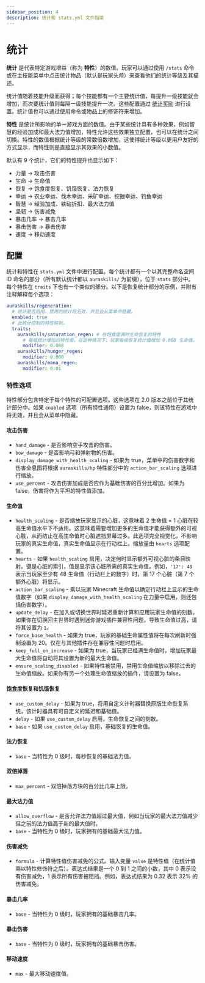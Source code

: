 ```yaml
---
sidebar_position: 4
description: 统计和 stats.yml 文件指南
---
```


# 统计

**统计** 是代表特定游戏增益（称为 **特性**）的数值。玩家可以通过使用 `/stats` 命令或在主技能菜单中点击统计物品（默认是玩家头颅）来查看他们的统计等级及其描述。

统计值随着技能升级而获得；每个技能都有一个主要统计值，每提升一级技能就会增加，而次要统计值则每隔一级技能提升一次。这些配置通过 [统计奖励](../rewards.md#stat-rewards-stat) 进行设置。统计值也可以通过使用命令或物品上的修饰符来增加。

**特性** 是统计所影响的单一游戏方面的数值。由于某些统计具有多种效果，例如智慧的经验加成和最大法力值增加，特性允许这些效果独立配置，也可以在统计之间切换。特性的数值根据统计等级的常数倍数增加，这使得统计等级以更用户友好的方式显示，而特性则是直接显示其效果的小数值。

默认有 9 个统计，它们的特性提升也显示如下：

* 力量 -> 攻击伤害
* 生命 -> 生命值
* 恢复 -> 饱食度恢复、饥饿恢复、法力恢复
* 幸运 -> 农业幸运、伐木幸运、采矿幸运、挖掘幸运、钓鱼幸运
* 智慧 -> 经验加成、铁砧折扣、最大法力值
* 坚韧 -> 伤害减免
* 暴击几率 -> 暴击几率
* 暴击伤害 -> 暴击伤害
* 速度 -> 移动速度

## 配置

统计和特性在 `stats.yml` 文件中进行配置。每个统计都有一个以其完整命名空间 ID 命名的部分（所有默认统计都以 `auraskills/` 为前缀），位于 `stats` 部分中。每个特性在 `traits` 下也有一个类似的部分。以下是恢复统计部分的示例，并附有注释解释每个选项：

```yaml
auraskills/regeneration:
  # 统计是否启用。禁用的统计将无效，并且会从菜单中隐藏。
  enabled: true
  # 此统计控制的特性映射。
  traits:
    auraskills/saturation_regen: # 在饱食度满时生命恢复的特性
      # 每级统计增加的特性值。在这种情况下，玩家每级恢复统计值增加 0.008 生命值。
      modifier: 0.008 
    auraskills/hunger_regen:
      modifier: 0.008
    auraskills/mana_regen:
      modifier: 0.01
```

### 特性选项

特性部分包含特定于每个特性的可配置选项。这些选项在 2.0 版本之前位于其统计部分中。如果 `enabled` 选项（所有特性通用）设置为 false，则该特性在游戏中将无效，并且会从菜单中隐藏。

#### 攻击伤害

* `hand_damage` - 是否影响空手攻击的伤害。
* `bow_damage` - 是否影响弓和弹射物的伤害。
* `display_damage_with_health_scaling` - 如果为 true，菜单中的伤害数字和伤害全息图将根据 `auraskills/hp` 特性部分中的 `action_bar_scaling` 选项进行缩放。
* `use_percent` - 攻击伤害加成是否应作为基础伤害的百分比增加。如果为 false，伤害将作为平坦的特性值添加。

#### 生命值

* `health_scaling` - 是否缩放玩家显示的心脏，这意味着 2 生命值 = 1 心脏在较高生命值水平下不适用。这意味着需要增加更多的生命值才能获得额外的可视心脏，从而防止在高生命值时心脏遮挡屏幕过多。此选项完全视觉化，不影响玩家的真实生命值，真实生命值显示在行动栏上。缩放量由 `hearts` 选项配置。
* `hearts` - 如果 `health_scaling` 启用，决定何时显示额外可视心脏的条目映射。键是心脏的索引，值是显示该心脏所需的真实生命值。例如，`'17': 48` 表示当玩家至少有 48 生命值（行动栏上的数字）时，第 17 个心脏（第 7 个额外心脏）将显示。
* `action_bar_scaling` - 乘以玩家 Minecraft 生命值以确定行动栏上显示的生命值数字（如果 `display_damage_with_health_scaling` 在力量中启用，则还包括伤害数字）。
* `update_delay` - 在加入或切换世界时延迟重新计算和应用玩家生命值的刻数。如果你在切换回主世界时遇到迷你游戏插件兼容性问题，导致生命值过高，请将其设置为 `1`。
* `force_base_health` - 如果为 true，玩家的基础生命属性值将在每次刷新时强制设置为 20。仅在与其他插件存在兼容性问题时启用。
* `keep_full_on_increase` - 如果为 true，当玩家已经满生命值时，增加玩家最大生命值将自动将其设置为新的最大生命值。
* `ensure_scaling_disabled` - 如果特性被禁用，禁用生命值缩放以移除过去的生命值缩放。如果你有另一个处理生命值缩放的插件，请设置为 false。

#### 饱食度恢复和饥饿恢复

* `use_custom_delay` - 如果为 true，将用自定义计时器替换原版生命恢复系统，该计时器具有可自定义的延迟和基础值。
* `delay` - 如果 `use_custom_delay` 启用，生命恢复之间的刻数。
* `base` - 如果 `use_custom_delay` 启用，基础恢复的生命值。

#### 法力恢复

* `base` - 当特性为 0 级时，每秒恢复的基础法力值。

#### 双倍掉落

* `max_percent` - 双倍掉落方块的百分比几率上限。

#### 最大法力值

* `allow_overflow` - 是否允许法力值超过最大值，例如当玩家的最大法力值减少但之前的法力值高于新的最大值时。
* `base` - 当特性为 0 级时，玩家拥有的基础最大法力值。

#### 伤害减免

* `formula` - 计算特性值伤害减免的公式。输入变量 `value` 是特性值（在统计值乘以特性修饰符之后）。表达式结果是一个 0 到 1 之间的小数，其中 0 表示没有伤害减免，1 表示所有伤害被阻挡。例如，表达式结果为 0.32 表示 32% 的伤害减免。

#### 暴击几率

* `base` - 当特性为 0 级时，玩家拥有的基础暴击几率。

#### 暴击伤害

* `base` - 当特性为 0 级时，玩家拥有的基础暴击伤害。

#### 移动速度

* `max` - 最大移动速度值。